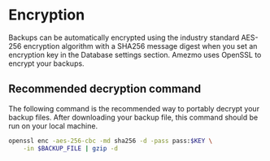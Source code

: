 # Encryption

Backups can
be automatically encrypted using the industry standard AES-256 encryption algorithm with a SHA256 message digest
when you set an encryption key in the Database settings section.
Amezmo uses OpenSSL to encrypt your backups.

## Recommended decryption command
The following command is the recommended way to portably decrypt your backup files. After downloading your backup
file, this command should be run on your local machine.

```bash
openssl enc -aes-256-cbc -md sha256 -d -pass pass:$KEY \
    -in $BACKUP_FILE | gzip -d
```